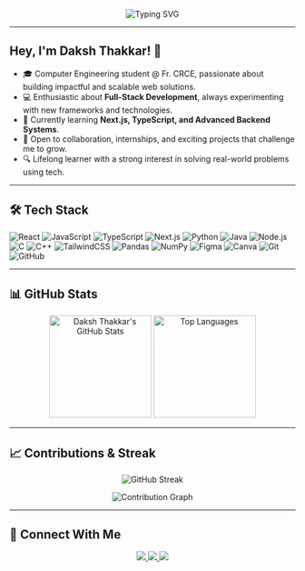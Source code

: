 <!-- Header -->
<p align="center">
  <img src="https://readme-typing-svg.demolab.com?font=Fira+Code&size=28&duration=3000&pause=1000&color=00F7FF&center=true&vCenter=true&width=600&lines=Hi%2C+I'm+Daksh+Thakkar!;Full-Stack+Developer+%F0%9F%9A%80;Always+Learning+New+Things+%F0%9F%94%A5;Let's+Build+Something+Awesome!" alt="Typing SVG" />
</p>


---

## Hey, I'm Daksh Thakkar! 👋  

- 🎓 Computer Engineering student @ Fr. CRCE, passionate about building impactful and scalable web solutions.  
- 💻 Enthusiastic about **Full-Stack Development**, always experimenting with new frameworks and technologies.  
- 🌱 Currently learning **Next.js, TypeScript, and Advanced Backend Systems**.  
- 🤝 Open to collaboration, internships, and exciting projects that challenge me to grow.  
- 🔍 Lifelong learner with a strong interest in solving real-world problems using tech.  

---

## 🛠 Tech Stack  

![React](https://img.shields.io/badge/React-20232A?style=for-the-badge&logo=react&logoColor=61DAFB)
![JavaScript](https://img.shields.io/badge/JavaScript-323330?style=for-the-badge&logo=javascript&logoColor=F7DF1E)
![TypeScript](https://img.shields.io/badge/TypeScript-007ACC?style=for-the-badge&logo=typescript&logoColor=white)
![Next.js](https://img.shields.io/badge/Next.js-000000?style=for-the-badge&logo=nextdotjs&logoColor=white)
![Python](https://img.shields.io/badge/Python-14354C?style=for-the-badge&logo=python&logoColor=white)
![Java](https://img.shields.io/badge/Java-ED8B00?style=for-the-badge&logo=java&logoColor=white)
![Node.js](https://img.shields.io/badge/Node.js-43853D?style=for-the-badge&logo=node.js&logoColor=white)
![C](https://img.shields.io/badge/C-00599C?style=for-the-badge&logo=c&logoColor=white)
![C++](https://img.shields.io/badge/C++-00599C?style=for-the-badge&logo=c%2B%2B&logoColor=white)
![TailwindCSS](https://img.shields.io/badge/Tailwind_CSS-38B2AC?style=for-the-badge&logo=tailwind-css&logoColor=white)
![Pandas](https://img.shields.io/badge/pandas-150458?style=for-the-badge&logo=pandas&logoColor=white)
![NumPy](https://img.shields.io/badge/numpy-013243?style=for-the-badge&logo=numpy&logoColor=white)
![Figma](https://img.shields.io/badge/Figma-F24E1E?style=for-the-badge&logo=figma&logoColor=white)
![Canva](https://img.shields.io/badge/Canva-00C4CC?style=for-the-badge&logo=canva&logoColor=white)
![Git](https://img.shields.io/badge/Git-F05032?style=for-the-badge&logo=git&logoColor=white)
![GitHub](https://img.shields.io/badge/GitHub-100000?style=for-the-badge&logo=github&logoColor=white)

---

## 📊 GitHub Stats  

<p align="center">
  <img src="https://github-readme-stats.vercel.app/api?username=codaksh7&show_icons=true&theme=tokyonight" alt="Daksh Thakkar's GitHub Stats" height="180" />
  <img src="https://github-readme-stats.vercel.app/api/top-langs/?username=codaksh7&layout=compact&theme=gruvbox" alt="Top Languages" height="180" />
</p>

---

## 📈 Contributions & Streak  

<p align="center">
  <img src="https://streak-stats.demolab.com/?user=codaksh7&theme=dark&hide_border=false" alt="GitHub Streak" />
</p>

<p align="center">
  <img src="https://github-readme-activity-graph.vercel.app/graph?username=codaksh7&theme=react-dark&hide_border=true&area=true" alt="Contribution Graph" />
</p>

---

## 🤝 Connect With Me  

<p align="center">
  <a href="https://www.linkedin.com/in/YOUR-LINKEDIN" target="_blank">
    <img src="https://img.shields.io/badge/LinkedIn-0A66C2?style=for-the-badge&logo=linkedin&logoColor=white" />
  </a>
  <a href="mailto:YOUR-EMAIL@gmail.com" target="_blank">
    <img src="https://img.shields.io/badge/Gmail-D14836?style=for-the-badge&logo=gmail&logoColor=white" />
  </a>
  <a href="https://instagram.com/YOUR-INSTAGRAM" target="_blank">
    <img src="https://img.shields.io/badge/Instagram-E4405F?style=for-the-badge&logo=instagram&logoColor=white" />
  </a>
</p>

